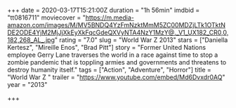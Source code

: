 +++
date = 2020-03-17T15:21:00Z
duration = "1h 56min"
imdbid = "tt0816711"
moviecover = "https://m.media-amazon.com/images/M/MV5BNDQ4YzFmNzktMmM5ZC00MDZjLTk1OTktNDE2ODE4YjM2MjJjXkEyXkFqcGdeQXVyNTA4NzY1MzY@._V1_UX182_CR0,0,182,268_AL_.jpg"
rating = "7.0"
slug = "World War Z 2013"
stars = ["Daniella Kertesz", "Mireille Enos", "Brad Pitt"]
story = "Former United Nations employee Gerry Lane traverses the world in a race against time to stop a zombie pandemic that is toppling armies and governments and threatens to destroy humanity itself."
tags = ["Action", "Adventure", "Horror"]
title = "World War Z "
trailer = "https://www.youtube.com/embed/Md6Dvxdr0AQ"
year = "2013"

+++
